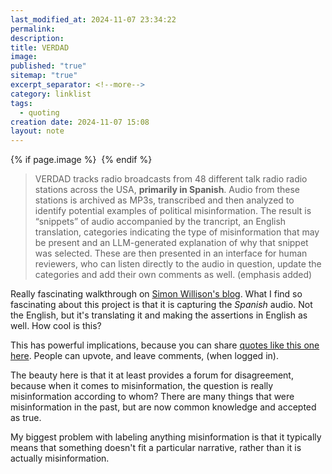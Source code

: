 ```yaml
---
last_modified_at: 2024-11-07 23:34:22
permalink: 
description: 
title: VERDAD
image: 
published: "true"
sitemap: "true"
excerpt_separator: <!--more-->
category: linklist
tags:
  - quoting
creation date: 2024-11-07 15:08
layout: note
---
```



{% if page.image %} <img src="{{ page.image }}" alt=""> {% endif %}
> VERDAD tracks radio broadcasts from 48 different talk radio radio stations across the USA, **primarily in Spanish**. Audio from these stations is archived as MP3s, transcribed and then analyzed to identify potential examples of political misinformation.
> The result is “snippets” of audio accompanied by the trancript, an English translation, categories indicating the type of misinformation that may be present and an LLM-generated explanation of why that snippet was selected.
> These are then presented in an interface for human reviewers, who can listen directly to the audio in question, update the categories and add their own comments as well. (emphasis added)

Really fascinating walkthrough on [Simon Willison's blog](https://simonwillison.net/2024/Nov/7/project-verdad/). What I find so fascinating about this project is that it is capturing the *Spanish* audio. Not the English, but it's translating it and making the assertions in English as well. How cool is this? 

This has powerful implications, because you can share [quotes like this one here](https://verdad.app/p/b23a5a9f-41b9-47f0-a946-e535d36ee132). People can upvote, and leave comments, (when logged in). 

The beauty here is that it at least provides a forum for disagreement, because when it comes to misinformation, the question is really misinformation according to whom? There are many things that were misinformation in the past, but are now common knowledge and accepted as true. 

My biggest problem with labeling anything misinformation is that it typically means that something doesn't fit a particular narrative, rather than it is actually misinformation. 